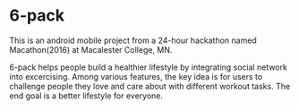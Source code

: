 # 6-pack
This is an android mobile project from a 24-hour hackathon named Macathon(2016) at Macalester College, MN.

6-pack helps people build a healthier lifestyle by integrating social network into excercising.
Among various features, the key idea is for users to challenge people they love and care about with different workout tasks.
The end goal is a better lifestyle for everyone.
